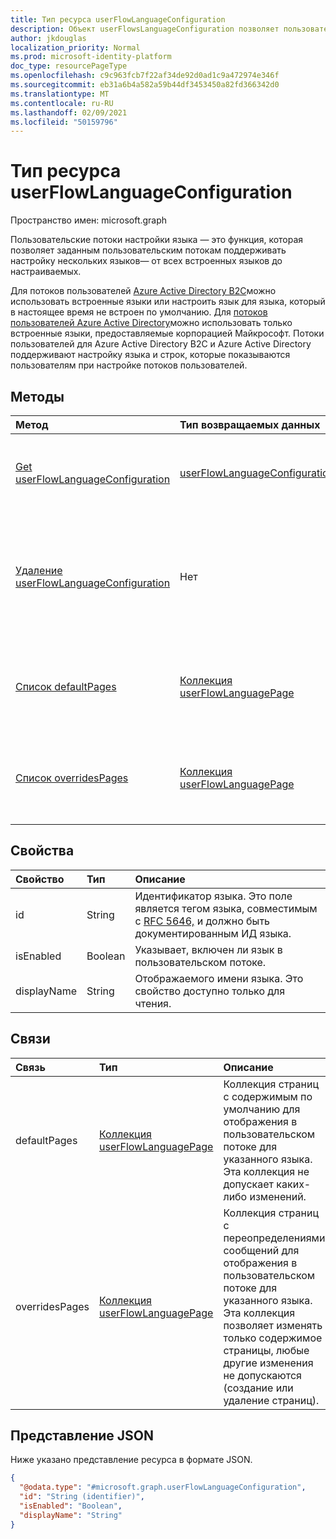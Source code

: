 ```yaml
---
title: Тип ресурса userFlowLanguageConfiguration
description: Объект userFlowsLanguageConfiguration позволяет пользовательскому потоку поддерживать настройку нескольких языков.
author: jkdouglas
localization_priority: Normal
ms.prod: microsoft-identity-platform
doc_type: resourcePageType
ms.openlocfilehash: c9c963fcb7f22af34de92d0ad1c9a472974e346f
ms.sourcegitcommit: eb31a6b4a582a59b44df3453450a82fd366342d0
ms.translationtype: MT
ms.contentlocale: ru-RU
ms.lasthandoff: 02/09/2021
ms.locfileid: "50159796"
---
```

# <a name="userflowlanguageconfiguration-resource-type"></a>Тип ресурса userFlowLanguageConfiguration

Пространство имен: microsoft.graph

Пользовательские потоки настройки языка — это функция, которая позволяет заданным пользовательским потокам поддерживать настройку нескольких языков— от всех встроенных языков до настраиваемых.

Для потоков пользователей [Azure Active Directory B2C](https://docs.microsoft.com/azure/active-directory-b2c/user-flow-language-customization#supported-languages)можно использовать встроенные языки или настроить язык для языка, который в настоящее время не встроен по умолчанию. Для [потоков пользователей Azure Active Directory](https://docs.microsoft.com/azure/active-directory/external-identities/user-flow-customize-language)можно использовать только встроенные языки, предоставляемые корпорацией Майкрософт. Потоки пользователей для Azure Active Directory B2C и Azure Active Directory поддерживают настройку языка и строк, которые показываются пользователям при настройке потоков пользователей.

## <a name="methods"></a>Методы

|Метод|Тип возвращаемых данных|Описание|
|:---|:---|:---|
|[Get userFlowLanguageConfiguration](../api/userflowlanguageconfiguration-get.md)|[userFlowLanguageConfiguration](../resources/userflowlanguageconfiguration.md)|Чтение свойств и связей объекта [userFlowLanguageConfiguration.](../resources/userflowlanguageconfiguration.md) Эти объекты представляют язык, доступный в пользовательском потоке.|
|[Удаление userFlowLanguageConfiguration](../api/userflowlanguageconfiguration-delete.md)|Нет|Удаляет пользовательский [объект userFlowLanguageConfiguration.](../resources/userflowlanguageconfiguration.md) Эти объекты представляют язык, доступный в пользовательском потоке, и только пользовательский язык можно удалить из пользовательского потока Azure AD B2C.|
|[Список defaultPages](../api/userflowlanguageconfiguration-list-defaultpages.md)|[Коллекция userFlowLanguagePage](../resources/userflowlanguagepage.md)|Получите ресурсы userFlowLanguagePage из свойства навигации defaultPages. Представляет пользовательский путь по умолчанию в пользовательском потоке.|
|[Список overridesPages](../api/userflowlanguageconfiguration-list-overridespages.md)|[Коллекция userFlowLanguagePage](../resources/userflowlanguagepage.md)|Получите ресурсы userFlowLanguagePage из свойства навигации overridesPages. Представляет пользовательский интерфейс для пользовательского пути в пользовательском потоке.|

## <a name="properties"></a>Свойства

|Свойство|Тип|Описание|
|:---|:---|:---|
|id|String|Идентификатор языка. Это поле является тегом языка, совместимым с [RFC 5646,](https://tools.ietf.org/html/rfc5646) и должно быть документированным ИД языка.|
|isEnabled|Boolean|Указывает, включен ли язык в пользовательском потоке.|
|displayName|String|Отображаемого имени языка. Это свойство доступно только для чтения.|

## <a name="relationships"></a>Связи

|Связь|Тип|Описание|
|:---|:---|:---|
|defaultPages|[Коллекция userFlowLanguagePage](../resources/userflowlanguagepage.md)|Коллекция страниц с содержимым по умолчанию для отображения в пользовательском потоке для указанного языка. Эта коллекция не допускает каких-либо изменений.|
|overridesPages|[Коллекция userFlowLanguagePage](../resources/userflowlanguagepage.md)|Коллекция страниц с переопределениями сообщений для отображения в пользовательском потоке для указанного языка. Эта коллекция позволяет изменять только содержимое страницы, любые другие изменения не допускаются (создание или удаление страниц).|

## <a name="json-representation"></a>Представление JSON

Ниже указано представление ресурса в формате JSON.
<!-- {
  "blockType": "resource",
  "keyProperty": "id",
  "@odata.type": "microsoft.graph.userFlowLanguageConfiguration",
  "openType": false
}
-->

``` json
{
  "@odata.type": "#microsoft.graph.userFlowLanguageConfiguration",
  "id": "String (identifier)",
  "isEnabled": "Boolean",
  "displayName": "String"
}
```

